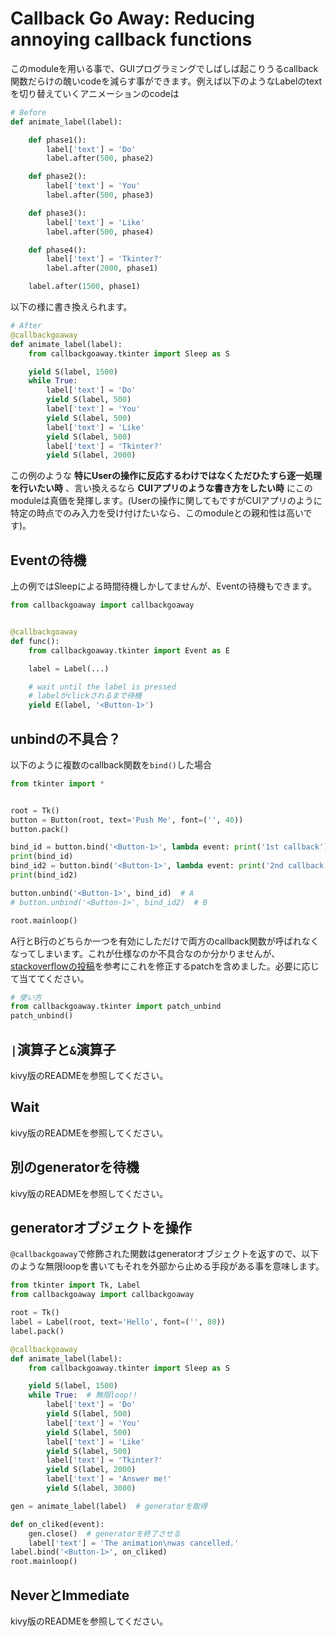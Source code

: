 # Callback Go Away: Reducing annoying callback functions

このmoduleを用いる事で、GUIプログラミングでしばしば起こりうるcallback関数だらけの醜いcodeを減らす事ができます。例えば以下のようなLabelのtextを切り替えていくアニメーションのcodeは

```python
# Before
def animate_label(label):

    def phase1():
        label['text'] = 'Do'
        label.after(500, phase2)

    def phase2():
        label['text'] = 'You'
        label.after(500, phase3)

    def phase3():
        label['text'] = 'Like'
        label.after(500, phase4)

    def phase4():
        label['text'] = 'Tkinter?'
        label.after(2000, phase1)

    label.after(1500, phase1)
```

以下の様に書き換えられます。

```python
# After
@callbackgoaway
def animate_label(label):
    from callbackgoaway.tkinter import Sleep as S

    yield S(label, 1500)
    while True:
        label['text'] = 'Do'
        yield S(label, 500)
        label['text'] = 'You'
        yield S(label, 500)
        label['text'] = 'Like'
        yield S(label, 500)
        label['text'] = 'Tkinter?'
        yield S(label, 2000)
```

この例のような **特にUserの操作に反応するわけではなくただひたすら逐一処理を行いたい時** 、言い換えるなら **CUIアプリのような書き方をしたい時** にこのmoduleは真価を発揮します。(Userの操作に関してもですがCUIアプリのように特定の時点でのみ入力を受け付けたいなら、このmoduleとの親和性は高いです)。

## Eventの待機

上の例ではSleepによる時間待機しかしてませんが、Eventの待機もできます。

```python
from callbackgoaway import callbackgoaway


@callbackgoaway
def func():
    from callbackgoaway.tkinter import Event as E

    label = Label(...)

    # wait until the label is pressed
    # labelがclickされるまで待機
    yield E(label, '<Button-1>')
```

## unbindの不具合？

以下のように複数のcallback関数を`bind()`した場合

```python
from tkinter import *


root = Tk()
button = Button(root, text='Push Me', font=('', 40))
button.pack()

bind_id = button.bind('<Button-1>', lambda event: print('1st callback'), '+')
print(bind_id)
bind_id2 = button.bind('<Button-1>', lambda event: print('2nd callback'), '+')
print(bind_id2)

button.unbind('<Button-1>', bind_id)  # A
# button.unbind('<Button-1>', bind_id2)  # B

root.mainloop()
```

A行とB行のどちらか一つを有効にしただけで両方のcallback関数が呼ばれなくなってしまいます。これが仕様なのか不具合なのか分かりませんが、[stackoverflowの投稿](https://stackoverflow.com/questions/6433369/deleting-and-changing-a-tkinter-event-binding)を参考にこれを修正するpatchを含めました。必要に応じて当ててください。

```python
# 使い方
from callbackgoaway.tkinter import patch_unbind
patch_unbind()
```

## `|`演算子と`&`演算子

kivy版のREADMEを参照してください。

## Wait

kivy版のREADMEを参照してください。

## 別のgeneratorを待機

kivy版のREADMEを参照してください。

## generatorオブジェクトを操作

`@callbackgoaway`で修飾された関数はgeneratorオブジェクトを返すので、以下のような無限loopを書いてもそれを外部から止める手段がある事を意味します。

```python
from tkinter import Tk, Label
from callbackgoaway import callbackgoaway

root = Tk()
label = Label(root, text='Hello', font=('', 80))
label.pack()

@callbackgoaway
def animate_label(label):
    from callbackgoaway.tkinter import Sleep as S

    yield S(label, 1500)
    while True:  # 無限loop!!
        label['text'] = 'Do'
        yield S(label, 500)
        label['text'] = 'You'
        yield S(label, 500)
        label['text'] = 'Like'
        yield S(label, 500)
        label['text'] = 'Tkinter?'
        yield S(label, 2000)
        label['text'] = 'Answer me!'
        yield S(label, 3000)

gen = animate_label(label)  # generatorを取得

def on_cliked(event):
    gen.close()  # generatorを終了させる
    label['text'] = 'The animation\nwas cancelled.'
label.bind('<Button-1>', on_cliked)
root.mainloop()
```

## NeverとImmediate

kivy版のREADMEを参照してください。
